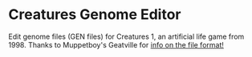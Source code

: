 Creatures Genome Editor
=======================

Edit genome files (GEN files) for Creatures 1, an artificial life game from 1998. Thanks to Muppetboy's Geatville for [info on the file format!](http://geatville.uk/genetics-main.htm)